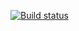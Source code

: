 [![Build status](https://ci.appveyor.com/api/projects/status/pe48uv3idw6pr31a?svg=true)](https://ci.appveyor.com/project/VitaliyMenshikov/api)

